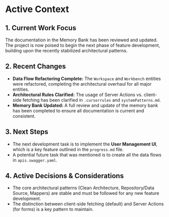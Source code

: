 # Active Context

## 1. Current Work Focus

The documentation in the Memory Bank has been reviewed and updated. The project is now poised to begin the next phase of feature development, building upon the recently stabilized architectural patterns.

## 2. Recent Changes

- **Data Flow Refactoring Complete:** The `Workspace` and `Workbench` entities were refactored, completing the architectural overhaul for all major entities.
- **Architectural Rules Clarified:** The usage of Server Actions vs. client-side fetching has been clarified in `.cursorrules` and `systemPatterns.md`.
- **Memory Bank Updated:** A full review and update of the memory bank has been completed to ensure all documentation is current and consistent.

## 3. Next Steps

- The next development task is to implement the **User Management UI**, which is a key feature outlined in the `progress.md` file.
- A potential future task that was mentioned is to create all the data flows in `apis.swagger.yaml`.

## 4. Active Decisions & Considerations

- The core architectural patterns (Clean Architecture, Repository/Data Source, Mappers) are stable and must be followed for any new feature development.
- The distinction between client-side fetching (default) and Server Actions (for forms) is a key pattern to maintain.
